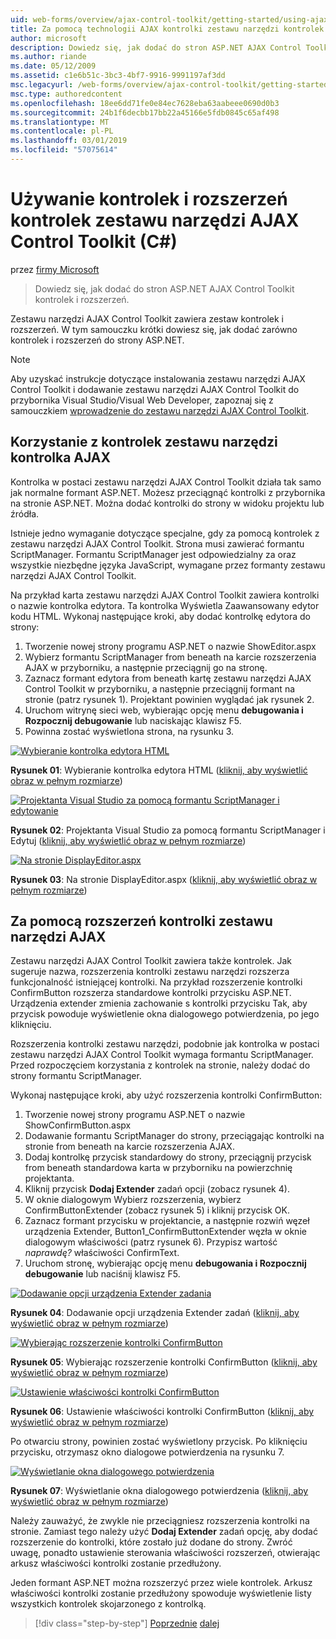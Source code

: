 ```yaml
---
uid: web-forms/overview/ajax-control-toolkit/getting-started/using-ajax-control-toolkit-controls-and-control-extenders-cs
title: Za pomocą technologii AJAX kontrolki zestawu narzędzi kontrolek i rozszerzeń (C#) | Dokumentacja firmy Microsoft
author: microsoft
description: Dowiedz się, jak dodać do stron ASP.NET AJAX Control Toolkit kontrolek i rozszerzeń.
ms.author: riande
ms.date: 05/12/2009
ms.assetid: c1e6b51c-3bc3-4bf7-9916-9991197af3dd
msc.legacyurl: /web-forms/overview/ajax-control-toolkit/getting-started/using-ajax-control-toolkit-controls-and-control-extenders-cs
msc.type: authoredcontent
ms.openlocfilehash: 18ee6dd71fe0e84ec7628eba63aabeee0690d0b3
ms.sourcegitcommit: 24b1f6decbb17bb22a45166e5fdb0845c65af498
ms.translationtype: MT
ms.contentlocale: pl-PL
ms.lasthandoff: 03/01/2019
ms.locfileid: "57075614"
---
```

<a name="using-ajax-control-toolkit-controls-and-control-extenders-c"></a>Używanie kontrolek i rozszerzeń kontrolek zestawu narzędzi AJAX Control Toolkit (C#)
====================
przez [firmy Microsoft](https://github.com/microsoft)

> Dowiedz się, jak dodać do stron ASP.NET AJAX Control Toolkit kontrolek i rozszerzeń.


Zestawu narzędzi AJAX Control Toolkit zawiera zestaw kontrolek i rozszerzeń. W tym samouczku krótki dowiesz się, jak dodać zarówno kontrolek i rozszerzeń do strony ASP.NET.

> [!NOTE] 
> 
> Aby uzyskać instrukcje dotyczące instalowania zestawu narzędzi AJAX Control Toolkit i dodawanie zestawu narzędzi AJAX Control Toolkit do przybornika Visual Studio/Visual Web Developer, zapoznaj się z samouczkiem [wprowadzenie do zestawu narzędzi AJAX Control Toolkit](get-started-with-the-ajax-control-toolkit-cs.md).


## <a name="using-ajax-control-toolkit-controls"></a>Korzystanie z kontrolek zestawu narzędzi kontrolka AJAX

Kontrolka w postaci zestawu narzędzi AJAX Control Toolkit działa tak samo jak normalne formant ASP.NET. Możesz przeciągnąć kontrolki z przybornika na stronie ASP.NET. Można dodać kontrolki do strony w widoku projektu lub źródła.

Istnieje jedno wymaganie dotyczące specjalne, gdy za pomocą kontrolek z zestawu narzędzi AJAX Control Toolkit. Strona musi zawierać formantu ScriptManager. Formantu ScriptManager jest odpowiedzialny za oraz wszystkie niezbędne języka JavaScript, wymagane przez formanty zestawu narzędzi AJAX Control Toolkit.

Na przykład karta zestawu narzędzi AJAX Control Toolkit zawiera kontrolki o nazwie kontrolka edytora. Ta kontrolka Wyświetla Zaawansowany edytor kodu HTML. Wykonaj następujące kroki, aby dodać kontrolkę edytora do strony:

1. Tworzenie nowej strony programu ASP.NET o nazwie ShowEditor.aspx
2. Wybierz formantu ScriptManager from beneath na karcie rozszerzenia AJAX w przyborniku, a następnie przeciągnij go na stronę.
3. Zaznacz formant edytora from beneath kartę zestawu narzędzi AJAX Control Toolkit w przyborniku, a następnie przeciągnij formant na stronie (patrz rysunek 1). Projektant powinien wyglądać jak rysunek 2.
4. Uruchom witrynę sieci web, wybierając opcję menu **debugowania i Rozpocznij debugowanie** lub naciskając klawisz F5.
5. Powinna zostać wyświetlona strona, na rysunku 3.


[![Wybieranie kontrolka edytora HTML](using-ajax-control-toolkit-controls-and-control-extenders-cs/_static/image1.jpg)](using-ajax-control-toolkit-controls-and-control-extenders-cs/_static/image1.png)

**Rysunek 01**: Wybieranie kontrolka edytora HTML ([kliknij, aby wyświetlić obraz w pełnym rozmiarze](using-ajax-control-toolkit-controls-and-control-extenders-cs/_static/image2.png))


[![Projektanta Visual Studio za pomocą formantu ScriptManager i edytowanie](using-ajax-control-toolkit-controls-and-control-extenders-cs/_static/image2.jpg)](using-ajax-control-toolkit-controls-and-control-extenders-cs/_static/image3.png)

**Rysunek 02**: Projektanta Visual Studio za pomocą formantu ScriptManager i Edytuj ([kliknij, aby wyświetlić obraz w pełnym rozmiarze](using-ajax-control-toolkit-controls-and-control-extenders-cs/_static/image4.png))


[![Na stronie DisplayEditor.aspx](using-ajax-control-toolkit-controls-and-control-extenders-cs/_static/image3.jpg)](using-ajax-control-toolkit-controls-and-control-extenders-cs/_static/image5.png)

**Rysunek 03**: Na stronie DisplayEditor.aspx ([kliknij, aby wyświetlić obraz w pełnym rozmiarze](using-ajax-control-toolkit-controls-and-control-extenders-cs/_static/image6.png))


## <a name="using-ajax-control-toolkit-control-extenders"></a>Za pomocą rozszerzeń kontrolki zestawu narzędzi AJAX

Zestawu narzędzi AJAX Control Toolkit zawiera także kontrolek. Jak sugeruje nazwa, rozszerzenia kontrolki zestawu narzędzi rozszerza funkcjonalność istniejącej kontrolki. Na przykład rozszerzenie kontrolki ConfirmButton rozszerza standardowe kontrolki przycisku ASP.NET. Urządzenia extender zmienia zachowanie s kontrolki przycisku Tak, aby przycisk powoduje wyświetlenie okna dialogowego potwierdzenia, po jego kliknięciu.

Rozszerzenia kontrolki zestawu narzędzi, podobnie jak kontrolka w postaci zestawu narzędzi AJAX Control Toolkit wymaga formantu ScriptManager. Przed rozpoczęciem korzystania z kontrolek na stronie, należy dodać do strony formantu ScriptManager.

Wykonaj następujące kroki, aby użyć rozszerzenia kontrolki ConfirmButton:

1. Tworzenie nowej strony programu ASP.NET o nazwie ShowConfirmButton.aspx
2. Dodawanie formantu ScriptManager do strony, przeciągając kontrolki na stronie from beneath na karcie rozszerzenia AJAX.
3. Dodaj kontrolkę przycisk standardowy do strony, przeciągnij przycisk from beneath standardowa karta w przyborniku na powierzchnię projektanta.
4. Kliknij przycisk **Dodaj Extender** zadań opcji (zobacz rysunek 4).
5. W oknie dialogowym Wybierz rozszerzenia, wybierz ConfirmButtonExtender (zobacz rysunek 5) i kliknij przycisk OK.
6. Zaznacz formant przycisku w projektancie, a następnie rozwiń węzeł urządzenia Extender, Button1\_ConfirmButtonExtender węzła w oknie dialogowym właściwości (patrz rysunek 6). Przypisz wartość *naprawdę?* właściwości ConfirmText.
7. Uruchom stronę, wybierając opcję menu **debugowania i Rozpocznij debugowanie** lub naciśnij klawisz F5.


[![Dodawanie opcji urządzenia Extender zadania](using-ajax-control-toolkit-controls-and-control-extenders-cs/_static/image4.jpg)](using-ajax-control-toolkit-controls-and-control-extenders-cs/_static/image7.png)

**Rysunek 04**: Dodawanie opcji urządzenia Extender zadań ([kliknij, aby wyświetlić obraz w pełnym rozmiarze](using-ajax-control-toolkit-controls-and-control-extenders-cs/_static/image8.png))


[![Wybierając rozszerzenie kontrolki ConfirmButton](using-ajax-control-toolkit-controls-and-control-extenders-cs/_static/image5.jpg)](using-ajax-control-toolkit-controls-and-control-extenders-cs/_static/image9.png)

**Rysunek 05**: Wybierając rozszerzenie kontrolki ConfirmButton ([kliknij, aby wyświetlić obraz w pełnym rozmiarze](using-ajax-control-toolkit-controls-and-control-extenders-cs/_static/image10.png))


[![Ustawienie właściwości kontrolki ConfirmButton](using-ajax-control-toolkit-controls-and-control-extenders-cs/_static/image6.jpg)](using-ajax-control-toolkit-controls-and-control-extenders-cs/_static/image11.png)

**Rysunek 06**: Ustawienie właściwości kontrolki ConfirmButton ([kliknij, aby wyświetlić obraz w pełnym rozmiarze](using-ajax-control-toolkit-controls-and-control-extenders-cs/_static/image12.png))


Po otwarciu strony, powinien zostać wyświetlony przycisk. Po kliknięciu przycisku, otrzymasz okno dialogowe potwierdzenia na rysunku 7.


[![Wyświetlanie okna dialogowego potwierdzenia](using-ajax-control-toolkit-controls-and-control-extenders-cs/_static/image7.jpg)](using-ajax-control-toolkit-controls-and-control-extenders-cs/_static/image13.png)

**Rysunek 07**: Wyświetlanie okna dialogowego potwierdzenia ([kliknij, aby wyświetlić obraz w pełnym rozmiarze](using-ajax-control-toolkit-controls-and-control-extenders-cs/_static/image14.png))


Należy zauważyć, że zwykle nie przeciągniesz rozszerzenia kontrolki na stronie. Zamiast tego należy użyć **Dodaj Extender** zadań opcję, aby dodać rozszerzenie do kontrolki, które zostało już dodane do strony. Zwróć uwagę, ponadto ustawienie sterowania właściwości rozszerzeń, otwierając arkusz właściwości kontrolki zostanie przedłużony.

Jeden formant ASP.NET można rozszerzyć przez wiele kontrolek. Arkusz właściwości kontrolki zostanie przedłużony spowoduje wyświetlenie listy wszystkich kontrolek skojarzonego z kontrolką.

> [!div class="step-by-step"]
> [Poprzednie](get-started-with-the-ajax-control-toolkit-cs.md)
> [dalej](creating-a-custom-ajax-control-toolkit-control-extender-cs.md)
